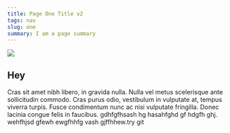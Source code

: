 ```yaml
---
title: Page One Title v2
tags: nav
slug: one
summary: I am a page summary
---
```

![](https://ucarecdn.com/fb39f56c-094a-426a-a68d-734e5de24220/)

## Hey

Cras sit amet nibh libero, in gravida nulla. Nulla vel metus scelerisque ante sollicitudin commodo. Cras purus odio, vestibulum in vulputate at, tempus viverra turpis. Fusce condimentum nunc ac nisi vulputate fringilla. Donec lacinia congue felis in faucibus. gdhfgfhsash hg hasahfghd gf hdgfh ghj. wehfhjsd gfewh ewgfhhfg vash gjffhhew.try git
